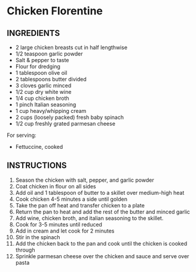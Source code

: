 # Chicken Florentine

## INGREDIENTS

- 2 large chicken breasts cut in half lengthwise
- 1/2 teaspoon garlic powder
- Salt & pepper to taste
- Flour for dredging
- 1 tablespoon olive oil
- 2 tablespoons butter divided
- 3 cloves garlic minced
- 1/2 cup dry white wine
- 1/4 cup chicken broth
- 1 pinch Italian seasoning
- 1 cup heavy/whipping cream
- 2 cups (loosely packed) fresh baby spinach
- 1/2 cup freshly grated parmesan cheese

For serving:
- Fettuccine, cooked

## INSTRUCTIONS

1. Season the chicken with salt, pepper, and garlic powder
2. Coat chicken in flour on all sides
3. Add oil and 1 tablespoon of butter to a skillet over medium-high heat
4. Cook chicken 4-5 minutes a side until golden
5. Take the pan off heat and transfer chicken to a plate
6. Return the pan to heat and add the rest of the butter and minced garlic
7. Add wine, chicken broth, and italian seasoning to the skillet.
8. Cook for 3-5 minutes until reduced
9. Add in cream and let cook for 2 minutes
10. Stir in the spinach
11. Add the chicken back to the pan and cook until the chicken is cooked through
12. Sprinkle parmesan cheese over the chicken and sauce and serve over pasta